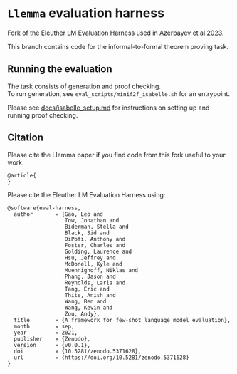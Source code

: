 # `Llemma` evaluation harness

Fork of the Eleuther LM Evaluation Harness used in [Azerbayev et al 2023]().

This branch contains code for the informal-to-formal theorem proving task.

## Running the evaluation 

The task consists of generation and proof checking.\
To run generation, see `eval_scripts/minif2f_isabelle.sh` for an entrypoint.

Please see [docs/isabelle_setup.md](docs/isabelle_setup.md) for instructions on setting up and running proof checking.


## Citation
Please cite the Llemma paper if you find code from this fork useful to your work:
```
@article{
}
```


Please cite the Eleuther LM Evaluation Harness using:
```
@software{eval-harness,
  author       = {Gao, Leo and
                  Tow, Jonathan and
                  Biderman, Stella and
                  Black, Sid and
                  DiPofi, Anthony and
                  Foster, Charles and
                  Golding, Laurence and
                  Hsu, Jeffrey and
                  McDonell, Kyle and
                  Muennighoff, Niklas and
                  Phang, Jason and
                  Reynolds, Laria and
                  Tang, Eric and
                  Thite, Anish and
                  Wang, Ben and
                  Wang, Kevin and
                  Zou, Andy},
  title        = {A framework for few-shot language model evaluation},
  month        = sep,
  year         = 2021,
  publisher    = {Zenodo},
  version      = {v0.0.1},
  doi          = {10.5281/zenodo.5371628},
  url          = {https://doi.org/10.5281/zenodo.5371628}
}
```
